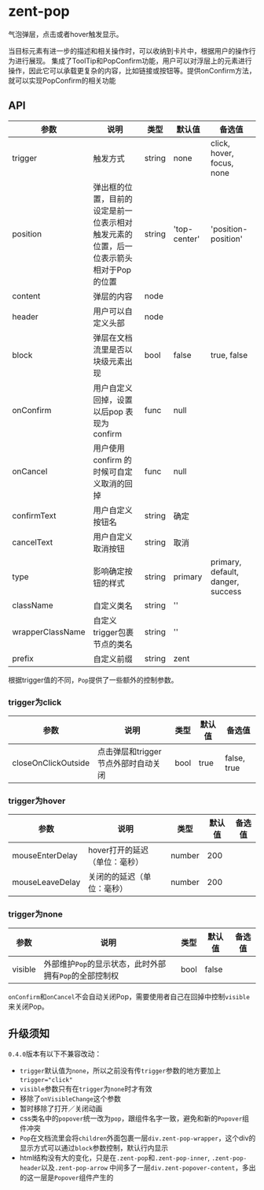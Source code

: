 # zent-pop

气泡弹层，点击或者hover触发显示。

当目标元素有进一步的描述和相关操作时，可以收纳到卡片中，根据用户的操作行为进行展现。
集成了ToolTip和PopConfirm功能，用户可以对浮层上的元素进行操作，因此它可以承载更复杂的内容，比如链接或按钮等。提供onConfirm方法，就可以实现PopConfirm的相关功能

## API

| 参数 | 说明 | 类型 | 默认值 | 备选值 |
|------|------|------|--------|--------|
| trigger | 触发方式 | string | none | click, hover, focus, none |
| position | 弹出框的位置，目前的设定是前一位表示相对触发元素的位置，后一位表示箭头相对于Pop的位置 | string | 'top-center' | 'position-position' |
| content | 弹层的内容 | node | | |
| header | 用户可以自定义头部 | node | | |
| block | 弹层在文档流里是否以块级元素出现 | bool | false | true, false |
| onConfirm | 用户自定义回掉，设置以后pop 表现为confirm | func | null |  |
| onCancel | 用户使用 confirm 的时候可自定义取消的回掉 | func | null |  |
| confirmText | 用户自定义按钮名 | string | 确定 |  |
| cancelText | 用户自定义取消按钮 | string | 取消 |  |
| type | 影响确定按钮的样式 | string | primary | primary, default, danger, success |
| className | 自定义类名 | string | '' |  |
| wrapperClassName | 自定义trigger包裹节点的类名 | string | '' |  |
| prefix | 自定义前缀 | string | zent |  |

根据trigger值的不同，`Pop`提供了一些额外的控制参数。

### trigger为click

| 参数 | 说明 | 类型 | 默认值 | 备选值 |
|------|------|------|--------|--------|
| closeOnClickOutside | 点击弹层和trigger节点外部时自动关闭 | bool | true | false, true |


### trigger为hover

| 参数 | 说明 | 类型 | 默认值 | 备选值 |
|------|------|------|--------|--------|
| mouseEnterDelay | hover打开的延迟（单位：毫秒） | number | 200 |  |
| mouseLeaveDelay | 关闭的的延迟（单位：毫秒） | number | 200 |  |


### trigger为none

| 参数 | 说明 | 类型 | 默认值 | 备选值 |
|------|------|------|--------|--------|
| visible | 外部维护`Pop`的显示状态，此时外部拥有`Pop`的全部控制权 | bool | false |  |

`onConfirm`和`onCancel`不会自动关闭Pop，需要使用者自己在回掉中控制`visible`来关闭Pop。


## 升级须知

`0.4.0`版本有以下不兼容改动：

* `trigger`默认值为`none`，所以之前没有传`trigger`参数的地方要加上`trigger="click"`
* `visible`参数只有在`trigger`为`none`时才有效
* 移除了`onVisibleChange`这个参数
* 暂时移除了打开／关闭动画
* css类名中的`popover`统一改为`pop`，跟组件名字一致，避免和新的`Popover`组件冲突
* `Pop`在文档流里会将`children`外面包裹一层`div.zent-pop-wrapper`，这个div的显示方式可以通过`block`参数控制，默认行内显示
* html结构没有大的变化，只是在`.zent-pop`和`.zent-pop-inner`, `.zent-pop-header`以及`.zent-pop-arrow`
  中间多了一层`div.zent-popover-content`，多出的这一层是`Popover`组件产生的
